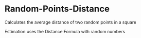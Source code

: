 # Random-Points-Distance
Calculates the average distance of two random points in a square

Estimation uses the Distance Formula with random numbers
